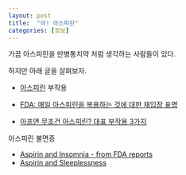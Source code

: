 ```yaml
---
layout: post
title:  "아! 아스피린"
categories: [정보]
---
```


가끔 아스피린을 만병통치약 처럼 생각하는 사람들이 있다.

하지만 아래 글을 살펴보자. 

* [아스피린](https://namu.wiki/w/%EC%95%84%EC%84%B8%ED%8B%B8%EC%82%B4%EB%A6%AC%EC%8B%A4%EC%82%B0) 부작용

* [FDA: 매일 아스피린을 복용하는 것에 대한 재입장 표명](https://korean.mercola.com/sites/articles/archive/2017/03/13/%EB%A7%A4%EC%9D%BC-%EC%95%84%EC%8A%A4%ED%94%BC%EB%A6%B0-%EB%B6%80%EC%9E%91%EC%9A%A9-%ED%9A%A8%EA%B3%BC.aspx)

* [아프면 무조건 아스피린? 대표 부작용 3가지](http://health.chosun.com/site/data/html_dir/2017/08/10/2017081001248.html)

아스피린 불면증

* [Aspirin and Insomnia - from FDA reports](https://www.ehealthme.com/ds/aspirin/insomnia/)
* [Aspirin and Sleeplessness](https://www.ehealthme.com/ds/aspirin/sleeplessness/)
